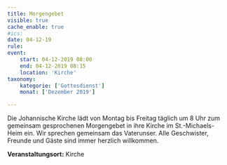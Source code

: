 ```yaml
---
title: Morgengebet
visible: true
cache_enable: true
#ics: 
date: 04-12-19
rule: 
event:
	start: 04-12-2019 08:00
	end: 04-12-2019 08:15
	location: 'Kirche'
taxonomy:
	kategorie: ['Gottesdienst']
	monat: ['Dezember 2019']

---
```

Die Johannische Kirche lädt von Montag bis Freitag täglich um 8 Uhr zum gemeinsam gesprochenen Morgengebet in ihre Kirche im St.-Michaels-Heim ein. Wir sprechen gemeinsam das Vaterunser. Alle Geschwister, Freunde und Gäste sind immer herzlich willkommen.



**Veranstaltungsort:** Kirche

